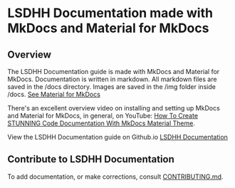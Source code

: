 # LSDHH Documentation made with MkDocs and Material for MkDocs

## Overview

The LSDHH Documentation guide is made with MkDocs and Material for MkDocs. Documentation is written in markdown. All markdown files are saved in the /docs directory. Images are saved in the /img folder inside /docs. [See Material for MkDocs](https://squidfunk.github.io/mkdocs-material) 

There's an excellent overview video on installing and setting up MkDocs and Material for MkDocs, in general, on YouTube: [How To Create STUNNING Code Documentation With MkDocs Material Theme](https://www.youtube.com/watch?v=Q-YA_dA8C20).  

View the LSDHH Documentation guide on Github.io [LSDHH Documentation](https://nashville-public-library.github.io/lsdhh-documentation/)

## Contribute to LSDHH Documentation

To add documentation, or make corrections, consult [CONTRIBUTING.md](/CONTRIBUTING.md).